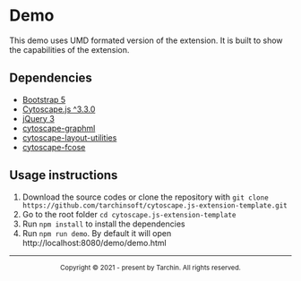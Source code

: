 # Demo

This demo uses UMD formated version of the extension. It is built to show the capabilities of the extension.

## Dependencies

- [Bootstrap 5](https://getbootstrap.com/docs/5.1/getting-started/introduction/)
- [Cytoscape.js ^3.3.0](https://js.cytoscape.org/)
- [jQuery 3](https://jquery.com/)
- [cytoscape-graphml](https://github.com/tarchinsoft/cytoscape.js-graphml)
- [cytoscape-layout-utilities](https://github.com/tarchinsoft/cytoscape.js-layout-utilities)
- [cytoscape-fcose](https://github.com/tarchinsoft/cytoscape.js-fcose)

## Usage instructions

1. Download the source codes or clone the repository with `git clone https://github.com/tarchinsoft/cytoscape.js-extension-template.git`
2. Go to the root folder `cd cytoscape.js-extension-template`
3. Run `npm install` to install the dependencies
4. Run `npm run demo`. By default it will open http://localhost:8080/demo/demo.html

---

<div align="center">
  <sub>Copyright © 2021 - present by Tarchin. All rights reserved.</sub>
</div>
